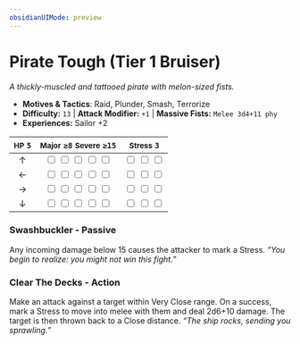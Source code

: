 ```yaml
---
obsidianUIMode: preview
---
```

# Pirate Tough (Tier 1 Bruiser)

*A thickly-muscled and tattooed pirate with melon-sized fists.*

- **Motives & Tactics**: Raid, Plunder, Smash, Terrorize
- **Difficulty:** `13` | **Attack Modifier:** `+1` | **Massive Fists:** `Melee 3d4+11 phy`
- **Experiences:** Sailor +2

| <small>HP</small> `5` | <small>Major</small> `≥8` <small>Severe</small> `≥15` | <small>Stress</small> `3` |
|:-:|:-:|:-:|
| ↑ |  <input type="checkbox" unchecked id="d6cdb032"> <input type="checkbox" unchecked id="32248c98"> <input type="checkbox" unchecked id="dc0edc42"> <input type="checkbox" unchecked id="6ac3422e"> <input type="checkbox" unchecked id="daeb94a4"> |  <input type="checkbox" unchecked id="b50d760a"> <input type="checkbox" unchecked id="27ce9938"> <input type="checkbox" unchecked id="20ce18c1"> |
| ← |  <input type="checkbox" unchecked id="7e517abe"> <input type="checkbox" unchecked id="1fc9b2f8"> <input type="checkbox" unchecked id="5d83aba2"> <input type="checkbox" unchecked id="997b72a8"> <input type="checkbox" unchecked id="accb3c1e"> |  <input type="checkbox" unchecked id="091d0dda"> <input type="checkbox" unchecked id="cbccd32e"> <input type="checkbox" unchecked id="f8b25b84"> |
| → |  <input type="checkbox" unchecked id="3243e612"> <input type="checkbox" unchecked id="01ab079f"> <input type="checkbox" unchecked id="5adaa784"> <input type="checkbox" unchecked id="a38a687a"> <input type="checkbox" unchecked id="3e7bf4d1"> |  <input type="checkbox" unchecked id="e279befb"> <input type="checkbox" unchecked id="6a808d06"> <input type="checkbox" unchecked id="110df8a2"> |
| ↓ |  <input type="checkbox" unchecked id="60787a34"> <input type="checkbox" unchecked id="823dd68d"> <input type="checkbox" unchecked id="e583d5e6"> <input type="checkbox" unchecked id="31a4aef7"> <input type="checkbox" unchecked id="f5f5bea3"> |  <input type="checkbox" unchecked id="e08ccdec"> <input type="checkbox" unchecked id="3d506528"> <input type="checkbox" unchecked id="2873e878"> |

### Swashbuckler - Passive

Any incoming damage below 15 causes the attacker to mark a Stress. *“You begin to realize: you might not win this fight.”*

### Clear The Decks - Action

Make an attack against a target within Very Close range. On a success, mark a Stress to move into melee with them and deal 2d6+10 damage. The target is then thrown back to a Close distance. *“The ship rocks, sending you sprawling.”*